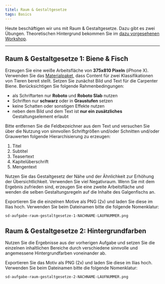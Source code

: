 ```yaml
---
titel: Raum & Gestaltgesetze
tags: Basics
---
```


Heute beschäftigen wir uns mit Raum & Gestaltgesetze. Dazu gibt es zwei Übungen. Theoretischen Hintergrund bekommen Sie im [dazu vorgesehenen Workshop](/mi-bachelor-screendesign/lehrveranstaltungen/040-workshop-raum-gestaltgesetze/).

---

## Raum & Gestaltgesetze 1: Biene & Fisch

Erzeugen Sie eine weiße Arbeitsfläche von **375x810 Pixeln** (iPhone X). Verwenden Sie das [Materialpaket](../../download/workshops/raum-gestaltgesetze/material-raum-gestaltgesetze.zip), dass Content für zwei Klassifikationen von Tieren bereit stellt. Setzen Sie zunächst Bild und Text für die Carpenter Biene. Berücksichtigen Sie folgende Rahmenbedingungen:

- als Schriftarten nur **Roboto** und **Roboto Slab** nutzen
- Schriften nur **schwarz** oder in **Graustufen** setzen
- keine Schatten oder sonstigen Effekte nutzen
- neben dem Bild und dem Text ist **nur ein zusätzliches** Gestaltungselement erlaubt

Bitte entfernen Sie die Feldbezeichner aus dem Text und versuchen Sie über die Nutzung von sinnvollen Schriftgrößen und/oder
Schnitten und/oder Grauwerten folgende Hierarchisierung zu erzeugen:

1. Titel
2. Subtitel
3. Teasertext
4. Kapitelüberschrift
5. Mengentext

Nutzen Sie das Gestaltgesetz der Nähe und der Ähnlichkeit zur Erhöhung der Übersichtlichkeit. Verwenden Sie viel Negativraum.
Wenn Sie mit dem Ergebnis zufrieden sind, erzeugen Sie eine zweite Arbeitsfläche und wenden die selben Gestaltungsregeln auf
die Inhalte des Galgenfischs an.

Exportieren Sie die einzelnen Motive als PNG (2x) und laden Sie diese im Ilias hoch. Verwenden Sie beim Dateinamen bitte die folgende Nomenklatur: 

```sd-aufgabe-raum-gestaltgesetze-1-NACHNAME-LAUFNUMMER.png```

## Raum & Gestaltgesetze 2: Hintergrundfarben

Nutzen Sie die Ergebnisse aus der vorherigen Aufgabe und setzen Sie die einzelnen inhaltlichen Bereiche durch verschiedene
sinnvolle und angemessene Hintergrundfarben voneinander ab. 

Exportieren Sie das Motiv als PNG (2x) und laden Sie diese im Ilias hoch. Verwenden Sie beim Dateinamen bitte die folgende Nomenklatur: 

```sd-aufgabe-raum-gestaltgesetze-2-NACHNAME-LAUFNUMMER.png```